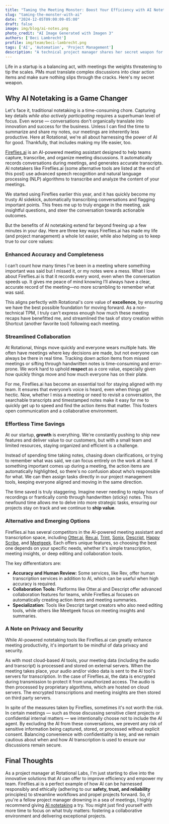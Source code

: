 ```yaml
---
title: "Taming the Meeting Monster: Boost Your Efficiency with AI Notetaking"
slug: "taming-the-monster-with-ai"
date: "2024-12-05T09:00:09-05:00"
draft: false
image: img/blog/ai-notes.png
photo_credit: "AI Image Generated with Imagen 3"
authors: ['Beci Lambrecht']
profile: img/team/beci-lambrecht.png
tags: ['AI', 'Automation', 'Project Management']
description: "A technical project manager shares her secret weapon for conquering the ever-growing mountain of meeting minutes (and saving the planet one pile of post-it notes at a time)."
---
```


Life in a startup is a balancing act, with meetings the weights threatening to tip the scales. PMs must translate complex discussions into clear action items and make sure nothing slips through the cracks. Here's my secret weapon.

<!--more-->

## Why AI Notetaking is a Game Changer

Let's face it, traditional notetaking is a time-consuming chore. Capturing key details *while also actively participating* requires a superhuman level of focus. Even worse &mdash; conversations don't organically translate into innovation and success for the business. Unless I can find the time to summarize and share my notes, our meetings are inherently less productive. Here at Rotational, we're all about harnessing the power of AI for good. Thankfully, that includes making my life easier, too.

[Fireflies.ai](https://fireflies.ai/) is an AI-powered meeting assistant designed to help teams capture, transcribe, and organize meeting discussions. It automatically records conversations during meetings, and generates accurate transcripts. AI notetakers like Fireflies.ai (some alternative tools are listed at the end of this post) use advanced speech recognition and natural language processing (NLP) algorithms to transcribe and analyze the content of your meetings.

We started using Fireflies earlier this year, and it has quickly become my trusty AI sidekick, automatically transcribing conversations and flagging important points. This frees me up to truly engage in the meeting, ask insightful questions, and steer the conversation towards actionable outcomes.

But the benefits of AI notetaking extend far beyond freeing up a few minutes in your day. Here are three key ways Fireflies.ai has made my life (and project management) a whole lot easier, while also helping us to keep true to our core values:

### Enhanced Accuracy and Completeness

I can’t count how many times I’ve been in a meeting where something important was said but I missed it, or my notes were a mess. What I love about Fireflies.ai is that it records every word, even when the conversation speeds up. It gives me peace of mind knowing I’ll always have a clear, accurate record of the meeting—no more scrambling to remember what was said.

This aligns perfectly with Rotational's core value of **excellence**, by ensuring we have the best possible foundation for moving forward. As a non-technical TPM, I truly can’t express enough how much these meeting recaps have benefitted me, and streamlined the task of story creation within Shortcut (another favorite tool) following each meeting.


### Streamlined Collaboration

At Rotational, things move quickly and everyone wears multiple hats. We often have meetings where key decisions are made, but not everyone can always be there in real time. Tracking down action items from missed meetings or sifting through handwritten notes is time-consuming and error-prone. We work hard to uphold **respect** as a core value, especially given how quickly things move and how much everyone has on their plate.

For me, Fireflies.ai has become an essential tool for staying aligned with my team.
It ensures that everyone’s voice is heard, even when things get hectic.
Now, whether I miss a meeting or need to revisit a conversation, the searchable transcripts and timestamped notes make it easy for me to quickly get up to speed and find the action items that matter. This fosters open communication and a collaborative environment.


### Effortless Time Savings

At our startup, **growth** is everything. We're constantly pushing to ship new features and deliver value to our customers, but with a small team and limited resources, staying organized and efficient is a challenge.

Instead of spending time taking notes, chasing down clarifications, or trying to remember what was said, we can focus entirely on the work at hand. If something important comes up during a meeting, the action items are automatically highlighted, so there's no confusion about who’s responsible for what. We can then assign tasks directly in our project management tools, keeping everyone aligned and moving in the same direction.

The time saved is truly staggering. Imagine never needing to replay hours of recordings or frantically comb through handwritten (sticky) notes. This newfound time allows me to delve into more strategic tasks, ensuring our projects stay on track and we continue to **ship value**.


### Alternative and Emerging Options

Fireflies.ai has several competitors in the AI-powered meeting assistant and transcription space, including [Otter.ai](https://otter.ai/), [Rev.ai](https://www.rev.ai/), [Trint](https://easywithai.com/ai-transcription-tools/trint/), [Sonix](https://sonix.ai/), [Descript](https://www.descript.com/), [Happy Scribe](https://www.happyscribe.com/), and [Meetgeek](https://meetgeek.ai/). Each offers unique features, so choosing the best one depends on your specific needs, whether it's simple transcription, meeting insights, or deep editing and collaboration tools.

The key differentiators are:
- **Accuracy and Human Review:** Some services, like Rev, offer human transcription services in addition to AI, which can be useful when high accuracy is required.
- **Collaboration Tools:** Platforms like Otter.ai and Descript offer advanced collaboration features for teams, while Fireflies.ai focuses on automatically creating action items and meeting summaries.
- **Specialization:** Tools like Descript target creators who also need editing tools, while others like Meetgeek focus on meeting insights and summaries.


### A Note on Privacy and Security

While AI-powered notetaking tools like Fireflies.ai can greatly enhance meeting productivity, it's important to be mindful of data privacy and security.

As with most cloud-based AI tools, your meeting data (including the audio and transcript) is  processed and stored on external servers. When the meeting takes place, your audio and/or video data is sent to the AI tool's servers for transcription. In the case of Fireflies.ai, the data is encrypted during transmission to protect it from unauthorized access. The audio is then processed by proprietary algorithms, which are hosted on cloud servers. The encrypted transcriptions and meeting insights are then stored on third party servers.

In spite of the measures taken by Fireflies, sometimes it's not worth the risk. In certain meetings &mdash; such as those discussing sensitive client projects or confidential internal matters &mdash; we intentionally choose not to include the AI agent. By excluding the AI from these conversations, we prevent any risk of sensitive information being captured, stored, or processed without explicit consent. Balancing convenience with confidentiality is key, and we remain cautious about when and how AI transcription is used to ensure our discussions remain secure.

## Final Thoughts

As a project manager at Rotational Labs, I'm just starting to dive into the innovative solutions that AI can offer to improve efficiency and empower my team. Fireflies.ai is a perfect example of how AI can be harnessed responsibly and ethically (adhering to our **safety, trust, and reliability** principles) to streamline workflows and propel projects forward. So, if you're a fellow project manager drowning in a sea of meetings, I highly recommend giving [AI notetaking](https://app.fireflies.ai/login?referralCode=4NACjjvHEn) a try. You might just find yourself with more time to focus on what truly matters: fostering a collaborative environment and delivering exceptional projects.
